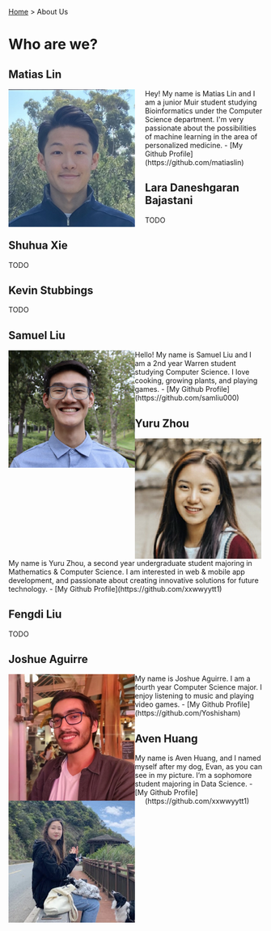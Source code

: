 [Home](https://melinucsd.github.io/cse110-team16-tmpwebsite/) > About Us
# Who are we?
## Matias Lin
<img align="left" src="profiles/MatiasLin.jpg" width=250 style="margin-right: 20px;">
Hey! My name is Matias Lin and I am a junior Muir student studying Bioinformatics under the Computer Science department. I'm very passionate about the possibilities of machine learning in the area of personalized medicine.
 - [My Github Profile](https://github.com/matiaslin)  

## Lara Daneshgaran Bajastani
TODO  
## Shuhua Xie
TODO  
## Kevin Stubbings 
TODO  
## Samuel Liu
<img align="left" src="profiles/SamuelLiu.jpg" width=250>
Hello! My name is Samuel Liu and I am a 2nd year Warren student studying Computer Science. I love cooking, growing plants, and playing games. 
 - [My Github Profile](https://github.com/samliu000)  



## Yuru Zhou
<img align="left" src="profiles/YuruZhou.jpg" width=250>
My name is Yuru Zhou, a second year undergraduate student majoring in Mathematics & Computer Science. I am interested in web & mobile app development, and passionate about creating innovative solutions for future technology.
 - [My Github Profile](https://github.com/xxwwyytt1)  

## Fengdi Liu
TODO  
  
## Joshue Aguirre
<img align="left" src="profiles/JoshueAguirre.jpg" width=250>
My name is Joshue Aguirre. I am a fourth year
Computer Science major. I enjoy listening to music and playing video games. 
- [My Github Profile](https://github.com/Yoshisham)

## Aven Huang
<img align="left" src="profiles/AvenHuang.jpg" width=250 style="margin-right: 20px;">
My name is Aven Huang, and I named myself after my dog, Evan, as you can see in my picture. I’m a sophomore student majoring in Data Science.
- [My Github Profile](https://github.com/xxwwyytt1)